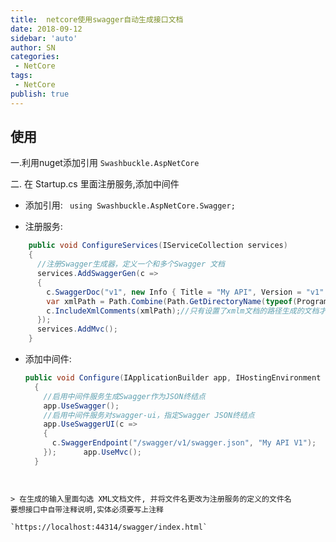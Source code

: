 ```yaml
---
title:  netcore使用swagger自动生成接口文档
date: 2018-09-12
sidebar: 'auto'
author: SN
categories:
 - NetCore
tags:
 - NetCore
publish: true
---
```


## 使用

一.利用nuget添加引用 `Swashbuckle.AspNetCore`

二. 在 Startup.cs 里面注册服务,添加中间件

- 添加引用:
  ` using Swashbuckle.AspNetCore.Swagger;`

- 注册服务:
```csharp
    public void ConfigureServices(IServiceCollection services)
    {
      //注册Swagger生成器，定义一个和多个Swagger 文档
      services.AddSwaggerGen(c =>
      {
        c.SwaggerDoc("v1", new Info { Title = "My API", Version = "v1" });//设置版本号,标题
        var xmlPath = Path.Combine(Path.GetDirectoryName(typeof(Program).Assembly.Location), "SwaggerApi.xml");// 为 Swagger JSON and UI设置xml文档注释路径
        c.IncludeXmlComments(xmlPath);//只有设置了xmlm文档的路径生成的文档才会有注释
      });
      services.AddMvc();
    }
```

- 添加中间件:

  ```csharp
  public void Configure(IApplicationBuilder app, IHostingEnvironment env)
    {
      //启用中间件服务生成Swagger作为JSON终结点
      app.UseSwagger();
      //启用中间件服务对swagger-ui，指定Swagger JSON终结点
      app.UseSwaggerUI(c =>
      {
        c.SwaggerEndpoint("/swagger/v1/swagger.json", "My API V1");
      });      app.UseMvc();
    }
```


> 在生成的输入里面勾选 XML文档文件, 并将文件名更改为注册服务的定义的文件名
要想接口中自带注释说明,实体必须要写上注释

`https://localhost:44314/swagger/index.html`
